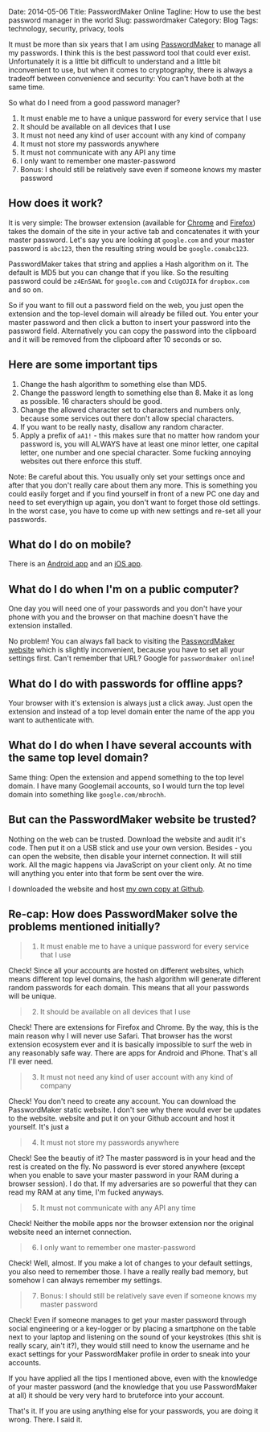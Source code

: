 Date: 2014-05-06
Title: PasswordMaker Online
Tagline: How to use the best password manager in the world
Slug: passwordmaker
Category: Blog
Tags: technology, security, privacy, tools

It must be more than six years that I am using
[PasswordMaker](http://www.passwordmaker.org/passwordmaker.html) to manage all
my passwords. I think this is the best password tool that could ever exist.
Unfortunately it is a little bit difficult to understand and a little bit
inconvenient to use, but when it comes to cryptography, there is always a
tradeoff between convenience and security: You can't have both at the same
time.

So what do I need from a good password manager?

1. It must enable me to have a unique password for every service that I use
2. It should be available on all devices that I use
3. It must not need any kind of user account with any kind of company
4. It must not store my passwords anywhere
5. It must not communicate with any API any time
6. I only want to remember one master-password
7. Bonus: I should still be relatively save even if someone knows my master password

## How does it work?

It is very simple: The browser extension (available for
[Chrome](https://chrome.google.com/webstore/detail/passwordmaker-pro/ocjkdaaapapjpmipmhiadedofjiokogj?hl=en)
and [Firefox](https://addons.mozilla.org/en-US/firefox/addon/passwordmaker/))
takes the domain of the site in your active tab and concatenates it with your
master password. Let's say you are looking at `google.com` and your master
password is `abc123`, then the resulting string would be
`google.comabc123`.

PasswordMaker takes that string and applies a Hash algorithm on it. The default
is MD5 but you can change that if you like. So the resulting password could be
`z4En5AWL` for `google.com` and `CcUgOJIA` for `dropbox.com` and so on.

So if you want to fill out a password field on the web, you just open the
extension and the top-level domain will already be filled out. You enter your
master password and then click a button to insert your password into the
password field. Alternatively you can copy the password into the clipboard and
it will be removed from the clipboard after 10 seconds or so.

## Here are some important tips

1. Change the hash algorithm to something else than MD5.
2. Change the password length to something else than 8. Make it as long as
   possible. 16 characters should be good.
3. Change the allowed character set to characters and numbers only, because
   some services out there don't allow special characters.
4. If you want to be really nasty, disallow any random character.
5. Apply a prefix of `aA1!` - this makes sure that no matter how random your
   password is, you will ALWAYS have at least one minor letter, one capital
   letter, one number and one special character. Some fucking annoying websites
   out there enforce this stuff.

Note: Be careful about this. You usually only set your settings once and after
that you don't really care about them any more. This is something you could
easily forget and if you find yourself in front of a new PC one day and need to
set everythign up again, you don't want to forget those old settings. In the
worst case, you have to come up with new settings and re-set all your
passwords.

## What do I do on mobile?

There is an [Android app](https://play.google.com/store/apps/details?id=org.passwordmaker.android)
and an [iOS app](https://itunes.apple.com/us/app/passwordmaker.org-password/id359001896?mt=8).

## What do I do when I'm on a public computer?

One day you will need one of your passwords and you don't have your phone with
you and the browser on that machine doesn't have the extension installed.

No problem! You can always fall back to visiting the
[PasswordMaker website](http://www.passwordmaker.org/passwordmaker.html)
which is slightly inconvenient, because you have to set all your settings
first. Can't remember that URL? Google for `passwordmaker online`!

## What do I do with passwords for offline apps?

Your browser with it's extension is always just a click away. Just open the
extension and instead of a top level domain enter the name of the app you want
to authenticate with.

## What do I do when I have several accounts with the same top level domain?

Same thing: Open the extension and append something to the top level domain.
I have many Googlemail accounts, so I would turn the top level domain into
something like `google.com/mbrochh`.

## But can the PasswordMaker website be trusted?

Nothing on the web can be trusted. Download the website and audit it's code.
Then put it on a USB stick and use your own version. Besides - you can open
the website, then disable your internet connection. It will still work. All
the magic happens via JavaScript on your client only. At no time will anything
you enter into that form be sent over the wire.

I downloaded the website and host [my own copy at Github](http://mbrochh.github.io/passwordmaker/).

## Re-cap: How does PasswordMaker solve the problems mentioned initially?

> 1) It must enable me to have a unique password for every service that I use

Check! Since all your accounts are hosted on different websites, which means
different top level domains, the hash algorithm will generate different random
passwords for each domain. This means that all your passwords will be unique.

> 2) It should be available on all devices that I use

Check! There are extensions for Firefox and Chrome. By the way, this is the
main reason why I will never use Safari. That browser has the worst extension
ecosystem ever and it is basically impossible to surf the web in any reasonably
safe way. There are apps for Android and iPhone. That's all I'll ever need.

> 3) It must not need any kind of user account with any kind of company

Check! You don't need to create any account. You can download the PasswordMaker
static website. I don't see why there would ever be updates to the website.
website and put it on your Github account and host it yourself. It's just a

> 4) It must not store my passwords anywhere

Check! See the beautiy of it? The master password is in your head and the rest
is created on the fly. No password is ever stored anywhere (except when you
enable to save your master password in your RAM during a browser session).  I
do that. If my adversaries are so powerful that they can read my RAM at any
time, I'm fucked anyways.

> 5) It must not communicate with any API any time

Check! Neither the mobile apps nor the browser extension nor the original website
need an internet connection.

> 6) I only want to remember one master-password

Check! Well, almost. If you make a lot of changes to your default settings,
you also need to remember those. I have a really really bad memory, but somehow
I can always remember my settings.

> 7) Bonus: I should still be relatively save even if someone knows my master password

Check! Even if someone manages to get your master password through social
engineering or a key-logger or by placing a smartphone on the table next to
your laptop and listening on the sound of your keystrokes (this shit is really
scary, ain't it?), they would still need to know the username and he exact
settings for your PasswordMaker profile in order to sneak into your accounts.

If you have applied all the tips I mentioned above, even with the knowledge of
your master password (and the knowledge that you use PasswordMaker at all) it
should be very very hard to bruteforce into your account.

That's it. If you are using anything else for your passwords, you are doing it
wrong. There. I said it.
